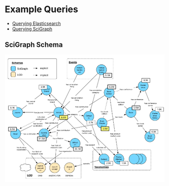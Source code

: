 # Example Queries

* [Querying Elasticsearch](elasticsearch)
* [Querying SciGraph](graphdb)

## SciGraph Schema

![SciGraph Schema](scigraph-schema.png "SciGraph Schema")
